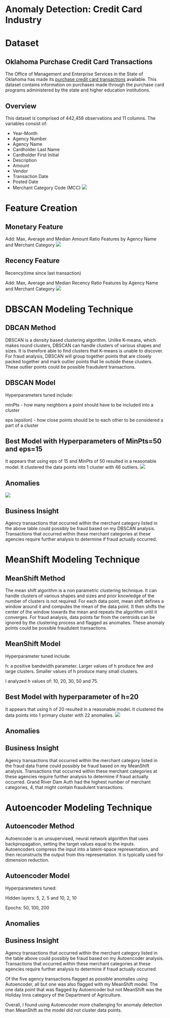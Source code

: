 # Anomaly Detection: Credit Card Industry
# Dataset
## Oklahoma Purchase Credit Card Transactions
The Office of Management and Enterprise Services in the State of Oklahoma has made its [purchase credit card transactions](https://catalog.data.gov/dataset/purchase-card-pcard-fiscal-year-2014) available. This dataset contains information on purchases made through the purchase card programs administered by the state and higher education institutions. 
## Overview
This dataset is comprised of 442,458 observations and 11 columns. The variables consist of:
- Year-Month
- Agency Number
- Agency Name
- Cardholder Last Name
- Cardholder First Initial
- Description
- Amount
- Vendor
- Transaction Date
- Posted Date
- Merchant Category Code (MCC)
![](figs/Picture1.png)
# Feature Creation
## Monetary Feature
Add: Max, Average and Median Amount Ratio Features by Agency Name and Merchant Category
![](figs/Picture2.png)

## Recency Feature
Recency(time since last transaction)

Add: Max, Average and Median Recency Ratio Features by Agency Name and Merchant Category
![](figs/Picture3.png)


# DBSCAN Modeling Technique
## DBCAN Method
DBSCAN is a density based clustering algorithm.  Unlike K-means, which makes round clusters, DBSCAN can handle clusters of various shapes and sizes. It is therefore able to find clusters that K-means is unable to discover. For fraud analysis, DBSCAN will group together points that are closely packed together and mark outlier points that lie outside these clusters.  These outlier points could be possible fraudulent transactions.

## DBSCAN Model
Hyperparameters tuned include:

minPts - how many neighbors a point should have to be included into a cluster   

eps (epsilon) - how close points should be to each other to be considered a part of a cluster   

## Best Model with Hyperparameters of MinPts=50 and eps=15
It appears that using eps of 15 and MinPts of 50 resulted in a reasonable model.  It clustered the data points into 1 cluster with 46 outliers.
![](figs/Picture4.png)

## Anomalies
![](figs/Picture5.png)

## Business Insight
Agency transactions that occurred within the merchant category listed in the above table could possibly be fraud based on my DBSCAN analysis.  Transactions that occurred within these merchant categories at these agencies require further analysis to determine if fraud actually occurred. 


# MeanShift Modeling Technique
## MeanShift Method
The mean shift algorithm is a non parametric clustering technique. It can handle clusters of various shapes and sizes and prior knowledge of the number of clusters is not required. For each data point, mean shift defines a window around it and computes the mean of the data point. It then shifts the center of the window towards the mean and repeats the algorithm until it converges. For fraud analysis, data points far from the centroids can be ignored by the clustering process and flagged as anomalies. These anomaly points could be possible fraudulent transactions.

## MeanShift Model
Hyperparameter tuned include:  

h: a positive bandwidth parameter. Larger values of h produce few and large clusters. Smaller values of h produce many small clusters. 

I analyzed h values of: 10, 20, 30, 50 and 75.

## Best Model with hyperparameter of h=20
It appears that using h of 20 resulted in a reasonable model.  It clustered the data points into 1 primary cluster with 22 anomalies.
![](figs/Picture6.png)

## Anomalies


## Business Insight
Agency transactions that occurred within the merchant category listed in the fraud data frame could possibly be fraud based on my MeanShift analysis.  Transactions that occurred within these merchant categories at these agencies require further analysis to determine if fraud actually occurred. 
Grand River Dam Auth had the highest number of merchant categories, 4, that might contain fraudulent transactions.  

# Autoencoder Modeling Technique
## Autoencoder Method
Autoencoder is an unsupervised, neural network algorithm that uses backpropagation, setting the target values equal to the inputs. Autoencoders compress the input into a latent-space representation, and then reconstructs the output from this representation. It is typically used for dimension reduction. 

## Autoencoder Model
Hyperparameters tuned:  

Hidden layers: 5, 2, 5 and 10, 2, 10  

Epochs: 50, 100, 200  

## Anomalies

## Business Insight
Agency transactions that occurred within the merchant category listed in the table above could possibly be fraud based on my Autoencoder analysis.  Transactions that occurred within these merchant categories at these agencies require further analysis to determine if fraud actually occurred. 

Of the five agency transactions flagged as possible anomalies using Autoencoder, all but one was also flagged with my MeanShift model.  The one data point that was flagged by Autoencoder but not MeanShift was the Holiday Inns category of the Department of Agriculture. 

Overall, I found using Autoencoder more challenging for anomaly detection than MeanShift as the model did not cluster data points. 
